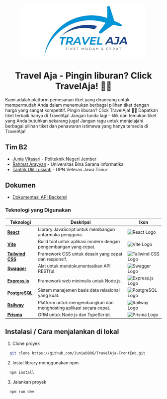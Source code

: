 <p align="center"><a href="https://travelaja.click/" target="_blank"><img src="https://github.com/Junia0806/TravelAja-FrontEnd/blob/main/src/assets/Logo.png" width="400" alt="Travel Aja Logo"></a></p>

<h1 align="center"><b>Travel Aja - Pingin liburan? Click TravelAja! 🌟🚀 </b></h1>

Kami adalah platform pemesanan tiket yang dirancang untuk mempermudah Anda dalam menemukan berbagai pilihan tiket dengan harga yang sangat kompetitif. Pingin liburan? Click TravelAja! 🌟🚀 Dapatkan tiket terbaik hanya di TravelAja! Jangan tunda lagi – klik dan temukan tiket yang Anda butuhkan sekarang juga! Jangan ragu untuk menjelajahi berbagai pilihan tiket dan penawaran istimewa yang hanya tersedia di TravelAja!

## Tim B2

- [Junia Vitasari](https://github.com/Junia0806) - Politeknik Negeri Jember
- [Rahmat Arayyan](https://github.com/rayyan503) - Universitas Bina Sarana Informatika
- [Tantrik Ulil Lusianti](https://github.com/tantriklusi) - UPN Veteran Jawa Timur

## Dokumen
- [Dokumentasi API Backend](https://expressjs-production-7255.up.railway.app/api/v1/api-docs/)

### Teknologi yang Digunakan

| Teknologi           | Deskripsi                                                                 | Ikon                                                                                     |
| ------------------- | ------------------------------------------------------------------------- | ---------------------------------------------------------------------------------------- |
| **[React](https://reactjs.org/)**        | Library JavaScript untuk membangun antarmuka pengguna.                             | <img src="https://upload.wikimedia.org/wikipedia/commons/thumb/a/a7/React-icon.svg/1200px-React-icon.svg.png" width="50" alt="React Logo" /> |
| **[Vite](https://vitejs.dev/)**         | Build tool untuk aplikasi modern dengan pengembangan yang cepat.                   | <img src="https://encrypted-tbn0.gstatic.com/images?q=tbn:ANd9GcS8lSbnhyR8Otek7W-o7oYerWXJuQO8C3g0dA&s" width="50" alt="Vite Logo" /> |
| **[Tailwind CSS](https://tailwindcss.com/)**  | Framework CSS untuk desain yang cepat dan responsif.                               | <img src="https://upload.wikimedia.org/wikipedia/commons/thumb/d/d5/Tailwind_CSS_Logo.svg/512px-Tailwind_CSS_Logo.svg.png?20230715030042" width="50" alt="Tailwind CSS Logo" /> |
| **[Swagger](https://swagger.io/)**       | Alat untuk mendokumentasikan API RESTful.                                         | <img src="https://i0.wp.com/blog.knoldus.com/wp-content/uploads/2019/06/swagger.png?fit=590%2C201&ssl=1" width="50" alt="Swagger Logo" /> |
| **[Express.js](https://expressjs.com/)** | Framework web minimalis untuk Node.js.                                            | <img src="https://upload.wikimedia.org/wikipedia/commons/thumb/6/64/Expressjs.png/800px-Expressjs.png" width="50" alt="Express.js Logo" /> |
| **[PostgreSQL](https://www.postgresql.org/)** | Sistem manajemen basis data relasional yang kuat.                                 | <img src="https://upload.wikimedia.org/wikipedia/commons/thumb/2/29/Postgresql_elephant.svg/1200px-Postgresql_elephant.svg.png" width="50" alt="PostgreSQL Logo" /> |
| **[Railway](https://railway.app/)**     | Platform untuk mengembangkan dan menghosting aplikasi secara cepat.                | <img src="https://encrypted-tbn0.gstatic.com/images?q=tbn:ANd9GcSz3HvVa5UCZAucCoKnA0owixY0dqaoYwdOxA&s" width="50" alt="Railway Logo" /> |
| **[Prisma](https://www.prisma.io/)**     | ORM untuk Node.js dan TypeScript.  | <img src="https://w7.pngwing.com/pngs/929/464/png-transparent-prisma-hd-logo.png" width="50" alt="Prisma Logo" /> |

## Instalasi / Cara menjalankan di lokal
1. Clone proyek
```bash
  git clone https://github.com/Junia0806/TravelAja-FrontEnd.git
```
2. Instal library menggunakan npm
```bash
  npm install
```
3. Jalankan proyek
```bash
  npm run dev
```

